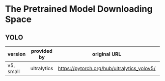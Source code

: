 # The Pretrained Model Downloading Space

## YOLO

| version | provided by | original URL | Proxy |
| ------- | ----------- | ------------ | ----- |
| v5, small | ultralytics | https://pytorch.org/hub/ultralytics_yolov5/ | [from space](yolo/v5/yolov5-master.zip) |


